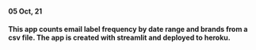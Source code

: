 #### 05 Oct, 21
#### This app counts email label frequency by date range and brands from a csv file. The app is created with streamlit and deployed to heroku.
